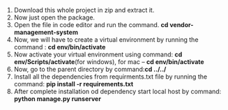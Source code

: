 1)	Download this whole project in zip and extract it.
2)	Now just open the package.
3)	Open the file in code editor and run the command. **cd vendor-management-system**
4)	Now, we will have to create a virtual environment by running the command : **cd env/bin/activate**
5)	Now activate your virtual environment using command: **cd env/Scripts/activate**(for windows), for mac – **cd env/bin/activate**
6)	Now, go to the parent directory by command:**cd ../../**
7)	Install all the dependencies from requirments.txt file by running the command: **pip install -r requirements.txt**
8)	After complete installation od dependency start local host by command: **python manage.py runserver**
